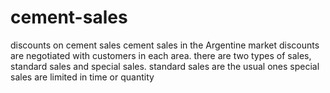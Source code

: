 # cement-sales
discounts on cement sales
cement sales in the Argentine market
discounts are negotiated with customers in each area.
there are two types of sales, standard sales and special sales.
standard sales are the usual ones
special sales are limited in time or quantity
